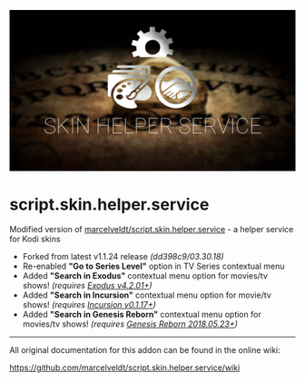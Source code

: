 ![icon](fanart.jpg) 

# script.skin.helper.service
Modified version of [marcelveldt/script.skin.helper.service](https://github.com/marcelveldt/script.skin.helper.service) - a helper service for Kodi skins  

* Forked from latest v1.1.24 release *(dd398c9/03.30.18)*
* Re-enabled **"Go to Series Level"** option in TV Series contextual menu
* Added **"Search in Exodus"** contextual menu option for movies/tv shows! *(requires [Exodus v4.2.01+](https://www.technadu.com/exodus-kodi-addon/6536/))*
* Added **"Search in Incursion"** contextual menu option for movie/tv shows! *(requires [Incursion v0.1.17+](https://www.technadu.com/incursion-kodi-addon/21700/))*
* Added **"Search in Genesis Reborn"** contextual menu option for movies/tv shows! *(requires [Genesis Reborn 2018.05.23+](https://www.technadu.com/genesis-reborn-kodi-add-on/7115/))*

________________________________________________________________________________________________________


All original documentation for this addon can be found in the online wiki:

https://github.com/marcelveldt/script.skin.helper.service/wiki
